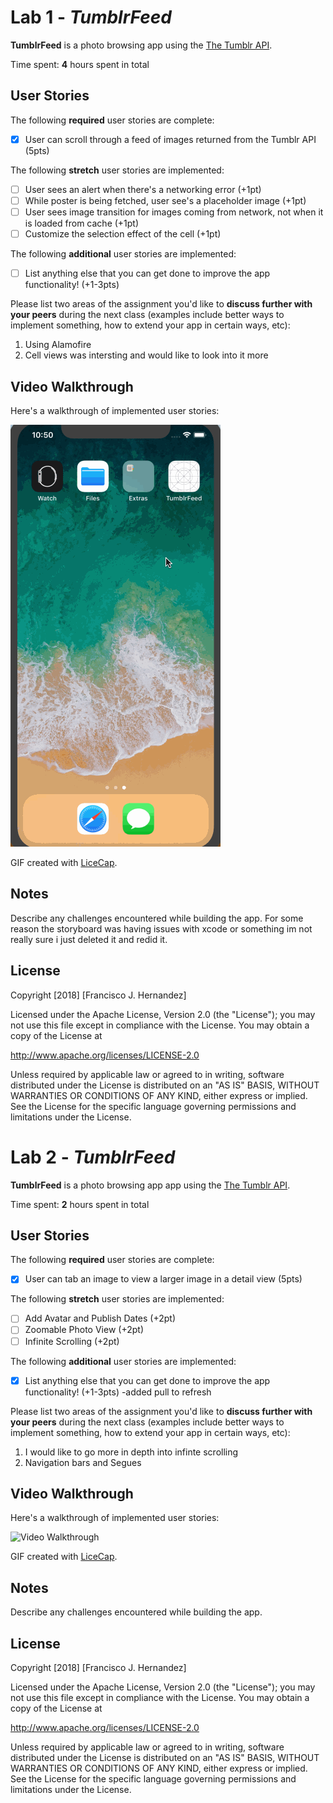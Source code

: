 # Lab 1 - *TumblrFeed*

**TumblrFeed** is a photo browsing app using the [The Tumblr API](https://www.tumblr.com/docs/en/api/v2#posts).

Time spent: **4** hours spent in total

## User Stories

The following **required** user stories are complete:

- [x] User can scroll through a feed of images returned from the Tumblr API (5pts)

The following **stretch** user stories are implemented:

- [ ] User sees an alert when there's a networking error (+1pt)
- [ ] While poster is being fetched, user see's a placeholder image (+1pt)
- [ ] User sees image transition for images coming from network, not when it is loaded from cache (+1pt)
- [ ] Customize the selection effect of the cell (+1pt)

The following **additional** user stories are implemented:

- [ ] List anything else that you can get done to improve the app functionality! (+1-3pts)

Please list two areas of the assignment you'd like to **discuss further with your peers** during the next class (examples include better ways to implement something, how to extend your app in certain ways, etc):

1. Using Alamofire
2. Cell views was intersting and would like to look into it more

## Video Walkthrough

Here's a walkthrough of implemented user stories:

<img src='https://github.com/ciscohern/Tumblr-Feed/blob/master/Tumblr%20Demo.gif' title='Video Walkthrough' width='' alt='Video Walkthrough' />

GIF created with [LiceCap](http://www.cockos.com/licecap/).

## Notes

Describe any challenges encountered while building the app.
For some reason the storyboard was having issues with xcode or something im not really sure i just deleted it and redid it.

## License

Copyright [2018] [Francisco J. Hernandez]

Licensed under the Apache License, Version 2.0 (the "License");
you may not use this file except in compliance with the License.
You may obtain a copy of the License at

http://www.apache.org/licenses/LICENSE-2.0

Unless required by applicable law or agreed to in writing, software
distributed under the License is distributed on an "AS IS" BASIS,
WITHOUT WARRANTIES OR CONDITIONS OF ANY KIND, either express or implied.
See the License for the specific language governing permissions and
limitations under the License.

# Lab 2 - *TumblrFeed*

**TumblrFeed** is a photo browsing app app using the [The Tumblr API](https://www.tumblr.com/docs/en/api/v2#posts).

Time spent: **2** hours spent in total

## User Stories

The following **required** user stories are complete:

- [x] User can tab an image to view a larger image in a detail view (5pts)

The following **stretch** user stories are implemented:

- [ ] Add Avatar and Publish Dates (+2pt)
- [ ] Zoomable Photo View (+2pt)
- [ ] Infinite Scrolling (+2pt)

The following **additional** user stories are implemented:

- [x] List anything else that you can get done to improve the app functionality! (+1-3pts)
-added pull to refresh

Please list two areas of the assignment you'd like to **discuss further with your peers** during the next class (examples include better ways to implement something, how to extend your app in certain ways, etc):

1. I would like to go more in depth into infinte scrolling
2. Navigation bars and Segues

## Video Walkthrough

Here's a walkthrough of implemented user stories:

<img src='https://github.com/ciscohern/Tumblr-Feed/blob/master/Tumblr%20Details%20Demo.gif' title='Video Walkthrough' width='' alt='Video Walkthrough' />

GIF created with [LiceCap](http://www.cockos.com/licecap/).

## Notes

Describe any challenges encountered while building the app.

## License

Copyright [2018] [Francisco J. Hernandez]

Licensed under the Apache License, Version 2.0 (the "License");
you may not use this file except in compliance with the License.
You may obtain a copy of the License at

http://www.apache.org/licenses/LICENSE-2.0

Unless required by applicable law or agreed to in writing, software
distributed under the License is distributed on an "AS IS" BASIS,
WITHOUT WARRANTIES OR CONDITIONS OF ANY KIND, either express or implied.
See the License for the specific language governing permissions and
limitations under the License.

